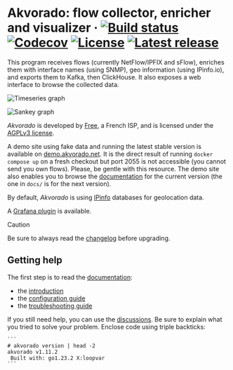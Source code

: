 # Akvorado: flow collector, enricher and visualizer &middot; [![Build status](https://img.shields.io/github/actions/workflow/status/akvorado/akvorado/ci.yml?branch=main&style=flat-square)](https://github.com/akvorado/akvorado/actions/workflows/ci.yml) [![Codecov](https://img.shields.io/codecov/c/github/akvorado/akvorado?style=flat-square)](https://codecov.io/gh/akvorado/akvorado) [![License](https://img.shields.io/github/license/akvorado/akvorado?style=flat-square)](LICENSE.txt) [![Latest release](https://img.shields.io/github/v/release/akvorado/akvorado?style=flat-square)](https://github.com/akvorado/akvorado/releases)

This program receives flows (currently NetFlow/IPFIX and sFlow), enriches them
with interface names (using SNMP), geo information (using IPinfo.io),
and exports them to Kafka, then ClickHouse. It also exposes a web
interface to browse the collected data.

![Timeseries graph](console/data/docs/timeseries.png)

![Sankey graph](console/data/docs/sankey.png)

*Akvorado* is developed by [Free](https://www.free.fr), a French ISP,
and is licensed under the [AGPLv3 license](LICENSE.txt).

A demo site using fake data and running the latest stable version is
available on [demo.akvorado.net](https://demo.akvorado.net). It is the
direct result of running `docker compose up` on a fresh checkout but
port 2055 is not accessible (you cannot send you own flows). Please,
be gentle with this resource. The demo site also enables you to browse
the [documentation](https://demo.akvorado.net/docs) for the current version
(the one in `docs/` is for the next version).

By default, *Akvorado* is using [IPinfo](https://ipinfo.io) databases for
geolocation data.

A [Grafana plugin](https://github.com/ovh/grafana-akvorado) is available.

> [!CAUTION]
> Be sure to always read the [changelog](console/data/docs/99-changelog.md)
> before upgrading.

## Getting help

The first step is to read the [documentation](https://demo.akvorado.net/docs):

- the [introduction](https://demo.akvorado.net/docs/intro)
- the [configuration guide](https://demo.akvorado.net/docs/configuration)
- the [troubleshooting guide](https://demo.akvorado.net/docs/troubleshooting)

If you still need help, you can use the
[discussions](https://github.com/akvorado/akvorado/discussions/categories/q-a).
Be sure to explain what you tried to solve your problem. Enclose code using
triple backticks:

````
```
# akvorado version | head -2
akvorado v1.11.2
 Built with: go1.23.2 X:loopvar
```
````
